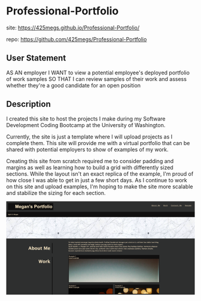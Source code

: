 # Professional-Portfolio
site: https://425megs.github.io/Professional-Portfolio/

repo: https://github.com/425megs/Professional-Portfolio


## User Statement
AS AN employer
I WANT to view a potential employee's deployed portfolio of work samples
SO THAT I can review samples of their work and assess whether they're a good candidate for an open position


## Description
I created this site to host the projects I make during my Software Development Coding Bootcamp at the University of Washington. 

Currently, the site is just a template where I will upload projects as I complete them. This site will provide me with a virtual portfolio that can be shared with potential employers to show of examples of my work. 

Creating this site from scratch required me to consider padding and margins as well as learning how to build a grid with differently sized sections. While the layout isn't an exact replica of the example, I'm proud of how close I was able to get in just a few short days. As I continue to work on this site and upload examples, I'm hoping to make the site more scalable and stabilize the sizing for each section. 


![alt text](assets/images/READMEscreenshot.png)
